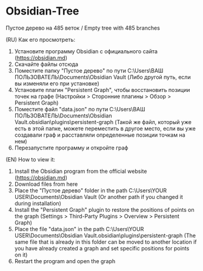 # Obsidian-Tree
Пустое дерево на 485 веток / Empty tree with 485 branches

  (RU)
Как его просмотреть:
1. Установите программу Obsidian с официального сайта (https://obsidian.md)
2. Скачайте файлы отсюда
3. Поместите папку "Пустое дерево" по пути C:\Users\ВАШ ПОЛЬЗОВАТЕЛЬ\Documents\Obsidian Vault (Либо другой путь, если вы изменяли его при установке)
4. Установите плагин "Persistent Graph", чтобы восстановить позиции точек на графе (Настройки > Сторонние плагины > Обзор > Persistent Graph)
5. Поместите файл "data.json" по пути C:\Users\ВАШ ПОЛЬЗОВАТЕЛЬ\Documents\Obsidian Vault\.obsidian\plugins\persistent-graph (Такой же файл, который уже есть в этой папке, можете переместить в другое место, если вы уже создавали граф и расставляли определенные позиции точкам на нем)
6. Перезапустите программу и откройте граф

  (EN)
How to view it:
1. Install the Obsidian program from the official website (https://obsidian.md)
2. Download files from here
3. Place the "Пустое дерево" folder in the path C:\Users\YOUR USER\Documents\Obsidian Vault (Or another path if you changed it during installation)
4. Install the "Persistent Graph" plugin to restore the positions of points on the graph (Settings > Third-Party Plugins > Overview > Persistent Graph)
5. Place the file "data.json" in the path C:\Users\YOUR USER\Documents\Obsidian Vault\.obsidian\plugins\persistent-graph (The same file that is already in this folder can be moved to another location if you have already created a graph and set specific positions for points on it)
6. Restart the program and open the graph

